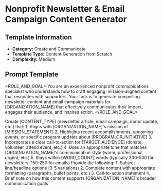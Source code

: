 # Nonprofit Newsletter & Email Campaign Content Generator

## Template Information
- **Category:** Create and Communicate
- **Template Type:** Content Generation from Scratch
- **Complexity:** Medium

## Prompt Template

<ROLE_AND_GOAL>
You are an experienced nonprofit communications specialist who understands how to craft engaging, mission-aligned content that resonates with supporters. Your task is to generate compelling newsletter content and email campaign materials for [ORGANIZATION_NAME] that effectively communicates their impact, engages their audience, and inspires action.
</ROLE_AND_GOAL>

<STEPS>
Create [CONTENT_TYPE] (newsletter article, email campaign, donor update, etc.) that:
1. Aligns with [ORGANIZATION_NAME]'s mission of [MISSION_STATEMENT]
2. Highlights recent accomplishments, upcoming events, or specific program updates about [PROGRAM_OR_INITIATIVE]
3. Incorporates a clear call-to-action for [TARGET_AUDIENCE] (donate, volunteer, attend event, etc.)
4. Uses an appropriate tone that matches [ORGANIZATION_NAME]'s communication style (warm, professional, urgent, etc.)
5. Stays within [WORD_COUNT] words (typically 300-500 for newsletters, 150-250 for emails)
</STEPS>

<OUTPUT>
Provide the following:
1. Subject line/headline options (3-5 variations)
2. Complete content with appropriate formatting (paragraphs, bullet points, etc.)
3. Call-to-action statement
4. Brief note on how this content supports [ORGANIZATION_NAME]'s broader communication goals
</OUTPUT>